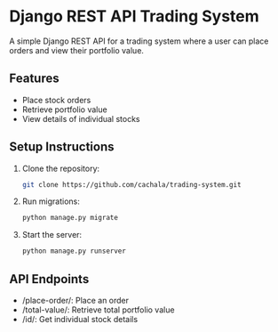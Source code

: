 # Django REST API Trading System

A simple Django REST API for a trading system where a user can place orders and view their portfolio value.

## Features
- Place stock orders
- Retrieve portfolio value
- View details of individual stocks

## Setup Instructions

1. Clone the repository:
   ```bash
   git clone https://github.com/cachala/trading-system.git

2. Run migrations:
   ```bash
   python manage.py migrate

3. Start the server:
   ```bash
   python manage.py runserver

## API Endpoints

- /place-order/: Place an order
- /total-value/: Retrieve total portfolio value
- /id/: Get individual stock details
